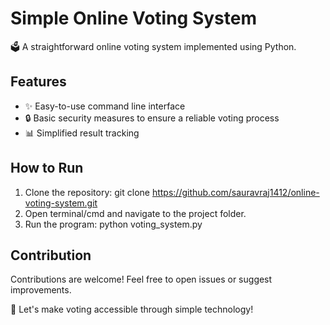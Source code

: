 # Simple Online Voting System

🗳 A straightforward online voting system implemented using Python.

## Features
- ✨ Easy-to-use command line interface
- 🔒 Basic security measures to ensure a reliable voting process
- 📊 Simplified result tracking

## How to Run
1. Clone the repository: git clone https://github.com/sauravraj1412/online-voting-system.git
2. Open terminal/cmd and navigate to the project folder.
3. Run the program: python voting_system.py

## Contribution
Contributions are welcome! Feel free to open issues or suggest improvements.


🚀 Let's make voting accessible through simple technology!

